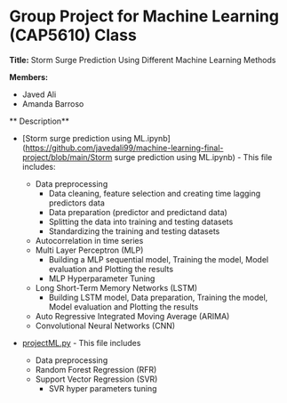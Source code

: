 # Group Project for Machine Learning (CAP5610) Class

**Title:** Storm Surge Prediction Using Different Machine Learning Methods

**Members:** 
- Javed Ali
- Amanda Barroso

** Description** 

- [Storm surge prediction using ML.ipynb](https://github.com/javedali99/machine-learning-final-project/blob/main/Storm surge prediction using ML.ipynb) - This file includes:
  - Data preprocessing 
    - Data cleaning, feature selection and creating time lagging predictors data
    - Data preparation (predictor and predictand data)
    - Splitting the data into training and testing datasets
    - Standardizing the training and testing datasets
  - Autocorrelation in time series
  - Multi Layer Perceptron (MLP)
    - Building a MLP sequential model, Training the model, Model evaluation and Plotting the results
    - MLP Hyperparameter Tuning
  - Long Short-Term Memory Networks (LSTM)
    - Building LSTM model, Data preparation, Training the model, Model evaluation and Plotting the results
  - Auto Regressive Integrated Moving Average (ARIMA)
  - Convolutional Neural Networks (CNN)

- [projectML.py](https://github.com/javedali99/machine-learning-final-project/blob/main/projectML.py) - This file includes
  - Data preprocessing
  - Random Forest Regression (RFR)
  - Support Vector Regression (SVR)
    - SVR hyper parameters tuning